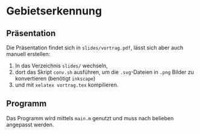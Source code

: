 Gebietserkennung
================

Präsentation
------------

Die Präsentation findet sich in `slides/vortrag.pdf`, lässt sich aber auch
manuell erstellen:

1. In das Verzeichnis `slides/` wechseln,
2. dort das Skript `conv.sh` ausführen, um die `.svg`-Dateien in `.png` Bilder
   zu konvertieren (benötigt `inkscape`)
3. und mit `xelatex vortrag.tex` kompilieren.


Programm
--------

Das Programm wird mittels `main.m` genutzt und muss nach belieben angepasst
werden.
